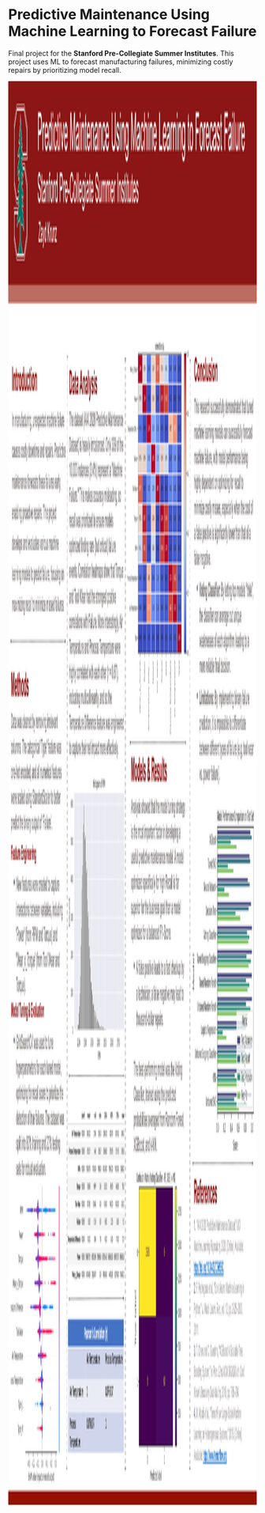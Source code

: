 # Predictive Maintenance Using Machine Learning to Forecast Failure

Final project for the **Stanford Pre-Collegiate Summer Institutes**. This project uses ML to forecast manufacturing failures, minimizing costly repairs by prioritizing model recall.

<img width="3840" height="2880" alt="SPCS-Poster" src="https://raw.githubusercontent.com/ShrootBuck/stanford-predictive-maintenance/refs/heads/main/SPCS-Poster.png" />
